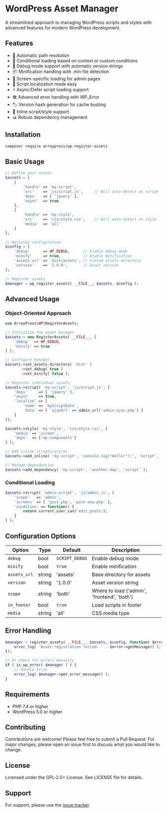# WordPress Asset Manager

A streamlined approach to managing WordPress scripts and styles with advanced features for modern WordPress development.

## Features

- 🚀 Automatic path resolution
- 🎯 Conditional loading based on context or custom conditions
- 🔧 Debug mode support with automatic version strings
- 📦 Minification handling with .min file detection
- 🎨 Screen-specific loading for admin pages
- 🔄 Script localization made easy
- ⚡ Async/Defer script loading support
- 🛠️ Advanced error handling with WP_Error
- 🏷️ Version hash generation for cache busting
- 📝 Inline script/style support
- 📊 Robust dependency management

## Installation

```bash
composer require arraypress/wp-register-assets
```

## Basic Usage

```php
// Define your assets
$assets = [
    [
        'handle' => 'my-script',
        'src'    => 'js/script.js',     // Will auto-detect as script
        'deps'   => [ 'jquery' ],
        'async'  => true
    ],
    [
        'handle' => 'my-style',
        'src'    => 'css/style.css',    // Will auto-detect as style
        'media'  => 'all'
    ]
];

// Optional configuration
$config = [
    'debug'      => WP_DEBUG,      // Enable debug mode
    'minify'     => true,          // Enable minification
    'assets_url' => 'dist/assets', // Custom assets directory
    'version'    => '1.0.0',       // Asset version
];

// Register assets
$manager = wp_register_assets( __FILE__, $assets, $config );
```

## Advanced Usage

### Object-Oriented Approach

```php
use ArrayPress\WP\RegisterAssets;

// Initialize the asset manager
$assets = new RegisterAssets( __FILE__, [
    'debug'  => WP_DEBUG,
    'minify' => true
] );

// Configure manager
$assets->set_assets_directory( 'dist' )
       ->set_debug( true )
       ->set_minify( false );

// Register individual assets
$assets->script( 'my-script', 'js/script.js', [
    'deps'     => [ 'jquery' ],
    'async'    => true,
    'localize' => [
        'name' => 'myScriptData',
        'data' => [ 'ajaxUrl' => admin_url('admin-ajax.php') ]
    ]
]);

$assets->style( 'my-style', 'css/style.css', [
    'media' => 'screen',
    'deps'  => ['wp-components']
] );

// Add inline scripts/styles
$assets->add_inline( 'my-script', 'console.log("Hello!");', 'script', 'after' );

// Manage dependencies
$assets->add_dependency( 'my-script', 'another-dep', 'script' );
```

### Conditional Loading

```php
$assets->script( 'admin-script', 'js/admin.js', [
    'scope'   => 'admin',
    'screens' => [ 'post.php', 'post-new.php' ],
    'condition' => function() {
        return current_user_can('edit_posts');
    }
] );
```

## Configuration Options

| Option | Type | Default | Description |
|--------|------|---------|-------------|
| `debug` | bool | `SCRIPT_DEBUG` | Enable debug mode |
| `minify` | bool | `true` | Enable minification |
| `assets_url` | string | 'assets' | Base directory for assets |
| `version` | string | '1.0.0' | Asset version string |
| `scope` | string | 'both' | Where to load ('admin', 'frontend', 'both') |
| `in_footer` | bool | `true` | Load scripts in footer |
| `media` | string | 'all' | CSS media type |

## Error Handling

```php
$manager = register_assets( __FILE__, $assets, $config, function( $error ) {
    error_log( 'Asset registration failed: ' . $error->getMessage() );
});

// Or check for errors manually
if ( is_wp_error( $manager ) ) {
    // Handle error
    error_log( $manager->get_error_message() );
}
```

## Requirements

- PHP 7.4 or higher
- WordPress 5.0 or higher

## Contributing

Contributions are welcome! Please feel free to submit a Pull Request. For major changes, please open an issue first to discuss what you would like to change.

## License

Licensed under the GPL-2.0+ License. See LICENSE file for details.

## Support

For support, please use the [issue tracker](https://github.com/arraypress/register-assets/issues).